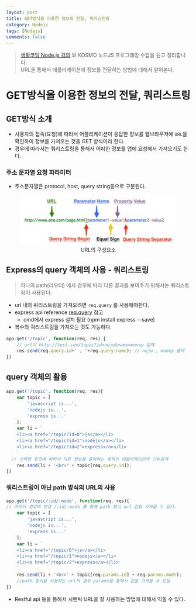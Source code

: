 ```yaml
---
layout: post
title: GET방식을 이용한 정보의 전달, 쿼리스트링
category: Nodejs
tags: [Nodejs]
comments: false
---
```


> [생활코딩 Node.js 강의](https://www.inflearn.com/course/nodejs-%EA%B0%95%EC%A2%8C-%EC%83%9D%ED%99%9C%EC%BD%94%EB%94%A9#) 와 KOSMO 노드JS 프로그래밍 수업을 듣고 정리합니다.  
> URL을 통해서 애플리케이션에 정보를 전달하는 방법에 대해서 알아본다.

# GET방식을 이용한 정보의 전달, 쿼리스트링

## GET방식 소개
- 사용자의 접속(요청)에 따라서 어플리케이션이 응답한 정보를 웹브라우저에 `URL`을 확인하여 정보를 가져오는 것을 GET 방식이라 한다.
- 경우에 따라서는 쿼리스트링을 통해서 어떠한 정보를 앱에 요청해서 가져오기도 한다.

### 주소 문자열 요청 파라미터
- 주소문자열은 protocol, host, query string등으로 구분된다.

<center>
<figure>
<img src="/assets/post-img/nodejs/querystring.jpg" alt="" width="438">
<figcaption>URL의 구성요소</figcaption>
</figure>
</center>


## Express의 query 객체의 사용 - 쿼리스트링  
> 하나의 path(라우터) 에서 경우에 따라 다른 결과를 보여주기 위해서는 쿼리스트링이 사용된다.

- url 내의 쿼리스트링을 가져오려면 `req.query` 를 사용해야한다.
- express api reference [req.query](http://expressjs.com/en/4x/api.html#req) 참고
  - cmd에서 express 설치 필요 (npm install express --save)
- 복수의 쿼리스트링을 가져오는 것도 가능하다.

```javascript
app.get('/topic', function(req, res) {
	// url이 http://test.com/topic?id=neju&name=money 일때
	res.send(req.query.id+' , '+req.query.name); // neju , money 출력
})
```

## query 객체의 활용

```javascript
app.get('/topic', function(req, res){
	var topic = [
		'javascript is...',
		'nodejs is...',
		'express is...'
	];
	var li = `
	<li><a href="/topic?id=0">js</a></li>
	<li><a href="/topic?id=1">nodejs</a></li>
	<li><a href="/topic?id=2">express</a></li>
	`
  // 선택한 링크에 따라서 다른 정보를 출력하는 동적인 애플리케이션의 기본골격
	res.send(li + '<br>' + topic[req.query.id]);
})
```

### 쿼리스트링이 아닌 path 방식의 URL의 사용
```javascript
app.get('/topic/:id/:mode', function(req, res){
// 라우터 경로의 변경 /:id/:mode 를 통해 path 방식 url 값을 가져올 수 있다.
	var topic = [
		'javascript is...',
		'nodejs is...',
		'express is...'
	];
	var li = `
	<li><a href="/topic/0">js</a></li>
	<li><a href="/topic/1">nodejs</a></li>
	<li><a href="/topic/2">express</a></li>
	`
	res.send(li + '<br>' + topic[req.params.id] + req.params.mode);
	//path 방식을 사용하는 url의 경우 params를 통해서 값을 가져올 수 있음
})
```
- Restful api 등을 통해서 시맨틱 URL을 잘 사용하는 방법에 대해서 익힐 수 있다.
